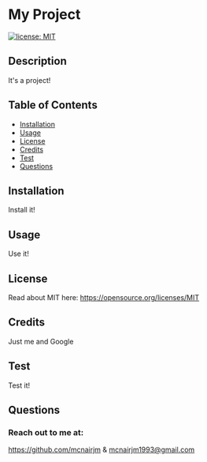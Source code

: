 # My Project
  [![license: MIT](https://img.shields.io/badge/License-MIT-yellow.svg)](https://opensource.org/licenses/MIT)
  
  ## Description
  It's a project!

  ## Table of Contents
  * [Installation](#installation)
  * [Usage](#usage)
  * [License](#license)
  * [Credits](#credits)
  * [Test](#test)
  * [Questions](#questions)
  
  ## Installation
  Install it!
  
  ## Usage
  Use it!
  
  ## License
  Read about MIT here:
  https://opensource.org/licenses/MIT

  ## Credits
  Just me and Google

  ## Test
  Test it!

  ## Questions
  ### Reach out to me at:
  https://github.com/mcnairjm
  &
  mcnairjm1993@gmail.com

